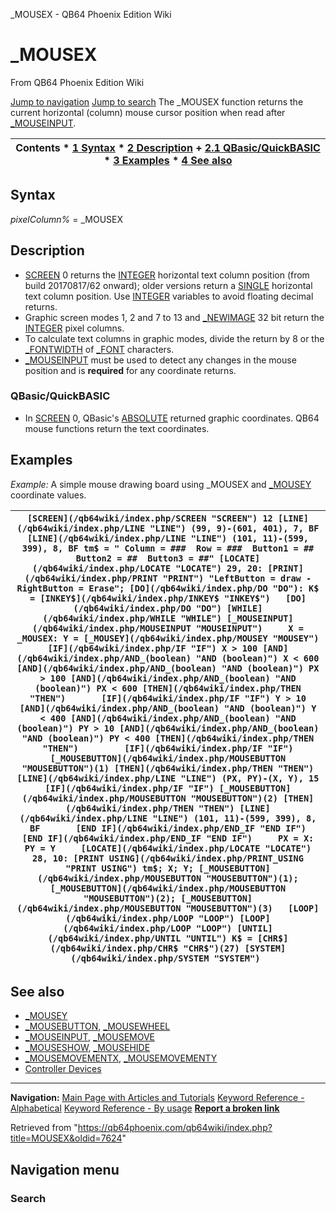 


\_MOUSEX - QB64 Phoenix Edition Wiki








# \_MOUSEX



From QB64 Phoenix Edition Wiki



[Jump to navigation](#mw-head)
[Jump to search](#searchInput)
The \_MOUSEX function returns the current horizontal (column) mouse cursor position when read after [\_MOUSEINPUT](/qb64wiki/index.php/MOUSEINPUT "MOUSEINPUT").


  






| Contents * [1 Syntax](#Syntax) * [2 Description](#Description) 	+ [2.1 QBasic/QuickBASIC](#QBasic/QuickBASIC) * [3 Examples](#Examples) * [4 See also](#See_also) |
| --- |


## Syntax


*pixelColumn%* = \_MOUSEX
  




## Description


* [SCREEN](/qb64wiki/index.php/SCREEN "SCREEN") 0 returns the [INTEGER](/qb64wiki/index.php/INTEGER "INTEGER") horizontal text column position (from build 20170817/62 onward); older versions return a [SINGLE](/qb64wiki/index.php/SINGLE "SINGLE") horizontal text column position. Use [INTEGER](/qb64wiki/index.php/INTEGER "INTEGER") variables to avoid floating decimal returns.
* Graphic screen modes 1, 2 and 7 to 13 and [\_NEWIMAGE](/qb64wiki/index.php/NEWIMAGE "NEWIMAGE") 32 bit return the [INTEGER](/qb64wiki/index.php/INTEGER "INTEGER") pixel columns.
* To calculate text columns in graphic modes, divide the return by 8 or the [\_FONTWIDTH](/qb64wiki/index.php/FONTWIDTH "FONTWIDTH") of [\_FONT](/qb64wiki/index.php/FONT "FONT") characters.
* [\_MOUSEINPUT](/qb64wiki/index.php/MOUSEINPUT "MOUSEINPUT") must be used to detect any changes in the mouse position and is **required** for any coordinate returns.


### QBasic/QuickBASIC


* In [SCREEN](/qb64wiki/index.php/SCREEN "SCREEN") 0, QBasic's [ABSOLUTE](/qb64wiki/index.php/CALL_ABSOLUTE "CALL ABSOLUTE") returned graphic coordinates. QB64 mouse functions return the text coordinates.


  




## Examples


*Example:* A simple mouse drawing board using \_MOUSEX and [\_MOUSEY](/qb64wiki/index.php/MOUSEY "MOUSEY") coordinate values.





| ``` [SCREEN](/qb64wiki/index.php/SCREEN "SCREEN") 12 [LINE](/qb64wiki/index.php/LINE "LINE") (99, 9)-(601, 401), 7, BF [LINE](/qb64wiki/index.php/LINE "LINE") (101, 11)-(599, 399), 8, BF tm$ = " Column = ###  Row = ###  Button1 = ##  Button2 = ##  Button3 = ##" [LOCATE](/qb64wiki/index.php/LOCATE "LOCATE") 29, 20: [PRINT](/qb64wiki/index.php/PRINT "PRINT") "LeftButton = draw - RightButton = Erase"; [DO](/qb64wiki/index.php/DO "DO"): K$ = [INKEY$](/qb64wiki/index.php/INKEY$ "INKEY$")   [DO](/qb64wiki/index.php/DO "DO") [WHILE](/qb64wiki/index.php/WHILE "WHILE") [_MOUSEINPUT](/qb64wiki/index.php/MOUSEINPUT "MOUSEINPUT")     X = _MOUSEX: Y = [_MOUSEY](/qb64wiki/index.php/MOUSEY "MOUSEY")     [IF](/qb64wiki/index.php/IF "IF") X > 100 [AND](/qb64wiki/index.php/AND_(boolean) "AND (boolean)") X < 600 [AND](/qb64wiki/index.php/AND_(boolean) "AND (boolean)") PX > 100 [AND](/qb64wiki/index.php/AND_(boolean) "AND (boolean)") PX < 600 [THEN](/qb64wiki/index.php/THEN "THEN")       [IF](/qb64wiki/index.php/IF "IF") Y > 10 [AND](/qb64wiki/index.php/AND_(boolean) "AND (boolean)") Y < 400 [AND](/qb64wiki/index.php/AND_(boolean) "AND (boolean)") PY > 10 [AND](/qb64wiki/index.php/AND_(boolean) "AND (boolean)") PY < 400 [THEN](/qb64wiki/index.php/THEN "THEN")         [IF](/qb64wiki/index.php/IF "IF") [_MOUSEBUTTON](/qb64wiki/index.php/MOUSEBUTTON "MOUSEBUTTON")(1) [THEN](/qb64wiki/index.php/THEN "THEN") [LINE](/qb64wiki/index.php/LINE "LINE") (PX, PY)-(X, Y), 15         [IF](/qb64wiki/index.php/IF "IF") [_MOUSEBUTTON](/qb64wiki/index.php/MOUSEBUTTON "MOUSEBUTTON")(2) [THEN](/qb64wiki/index.php/THEN "THEN") [LINE](/qb64wiki/index.php/LINE "LINE") (101, 11)-(599, 399), 8, BF       [END IF](/qb64wiki/index.php/END_IF "END IF")     [END IF](/qb64wiki/index.php/END_IF "END IF")     PX = X: PY = Y     [LOCATE](/qb64wiki/index.php/LOCATE "LOCATE") 28, 10: [PRINT USING](/qb64wiki/index.php/PRINT_USING "PRINT USING") tm$; X; Y; [_MOUSEBUTTON](/qb64wiki/index.php/MOUSEBUTTON "MOUSEBUTTON")(1); [_MOUSEBUTTON](/qb64wiki/index.php/MOUSEBUTTON "MOUSEBUTTON")(2); [_MOUSEBUTTON](/qb64wiki/index.php/MOUSEBUTTON "MOUSEBUTTON")(3)   [LOOP](/qb64wiki/index.php/LOOP "LOOP") [LOOP](/qb64wiki/index.php/LOOP "LOOP") [UNTIL](/qb64wiki/index.php/UNTIL "UNTIL") K$ = [CHR$](/qb64wiki/index.php/CHR$ "CHR$")(27) [SYSTEM](/qb64wiki/index.php/SYSTEM "SYSTEM")  ``` |
| --- |


  




## See also


* [\_MOUSEY](/qb64wiki/index.php/MOUSEY "MOUSEY")
* [\_MOUSEBUTTON](/qb64wiki/index.php/MOUSEBUTTON "MOUSEBUTTON"), [\_MOUSEWHEEL](/qb64wiki/index.php/MOUSEWHEEL "MOUSEWHEEL")
* [\_MOUSEINPUT](/qb64wiki/index.php/MOUSEINPUT "MOUSEINPUT"), [\_MOUSEMOVE](/qb64wiki/index.php/MOUSEMOVE "MOUSEMOVE")
* [\_MOUSESHOW](/qb64wiki/index.php/MOUSESHOW "MOUSESHOW"), [\_MOUSEHIDE](/qb64wiki/index.php/MOUSEHIDE "MOUSEHIDE")
* [\_MOUSEMOVEMENTX](/qb64wiki/index.php/MOUSEMOVEMENTX "MOUSEMOVEMENTX"), [\_MOUSEMOVEMENTY](/qb64wiki/index.php/MOUSEMOVEMENTY "MOUSEMOVEMENTY")
* [Controller Devices](/qb64wiki/index.php/Controller_Devices "Controller Devices")


  






---


**Navigation:**
[Main Page with Articles and Tutorials](/qb64wiki/index.php/Main_Page "Main Page")
[Keyword Reference - Alphabetical](/qb64wiki/index.php/Keyword_Reference_-_Alphabetical "Keyword Reference - Alphabetical")
[Keyword Reference - By usage](/qb64wiki/index.php/Keyword_Reference_-_By_usage "Keyword Reference - By usage")
**[Report a broken link](https://qb64phoenix.com/forum/showthread.php?tid=2800)**  





Retrieved from "<https://qb64phoenix.com/qb64wiki/index.php?title=MOUSEX&oldid=7624>"




## Navigation menu








### Search





















